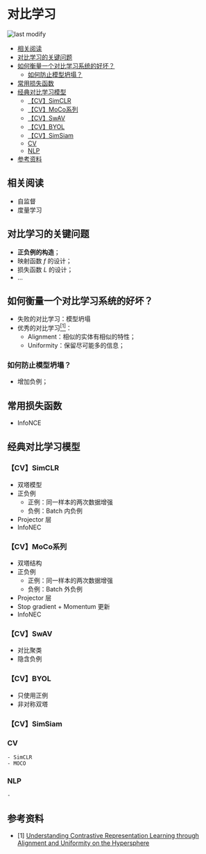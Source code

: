 对比学习
===
<!--START_SECTION:badge-->

![last modify](https://img.shields.io/static/v1?label=last%20modify&message=2022-10-15%2010%3A39%3A35&color=yellowgreen&style=flat-square)

<!--END_SECTION:badge-->

- [相关阅读](#相关阅读)
- [对比学习的关键问题](#对比学习的关键问题)
- [如何衡量一个对比学习系统的好坏？](#如何衡量一个对比学习系统的好坏)
    - [如何防止模型坍塌？](#如何防止模型坍塌)
- [常用损失函数](#常用损失函数)
- [经典对比学习模型](#经典对比学习模型)
    - [【CV】SimCLR](#cvsimclr)
    - [【CV】MoCo系列](#cvmoco系列)
    - [【CV】SwAV](#cvswav)
    - [【CV】BYOL](#cvbyol)
    - [【CV】SimSiam](#cvsimsiam)
    - [CV](#cv)
    - [NLP](#nlp)
- [参考资料](#参考资料)

相关阅读
---
- 自监督
- 度量学习


## 对比学习的关键问题
- **正负例的构造**；
- 映射函数 $f$ 的设计；
- 损失函数 $L$ 的设计；
- ...


## 如何衡量一个对比学习系统的好坏？
- 失败的对比学习：模型坍塌
- 优秀的对比学习[$^{[1]}$](#ref1)：
    - Alignment：相似的实体有相似的特性；
    - Uniformity：保留尽可能多的信息；

### 如何防止模型坍塌？
- 增加负例；


## 常用损失函数
- InfoNCE


## 经典对比学习模型

### 【CV】SimCLR
<!-- 模型结构（待补充） -->

- 双塔模型
- 正负例
    - 正例：同一样本的两次数据增强
    - 负例：Batch 内负例
- Projector 层
- InfoNEC

### 【CV】MoCo系列
- 双塔结构
- 正负例
    - 正例：同一样本的两次数据增强
    - 负例：Batch 外负例
- Projector 层
- Stop gradient + Momentum 更新
- InfoNEC

### 【CV】SwAV
- 对比聚类
- 隐含负例

### 【CV】BYOL
- 只使用正例
- 非对称双塔

### 【CV】SimSiam


### CV
    - SimCLR
    - MOCO
### NLP
    - 

## 参考资料
- <a name="ref1"> $[1]$ </a> [Understanding Contrastive Representation Learning through Alignment and Uniformity on the Hypersphere](https://arxiv.org/abs/2005.10242)